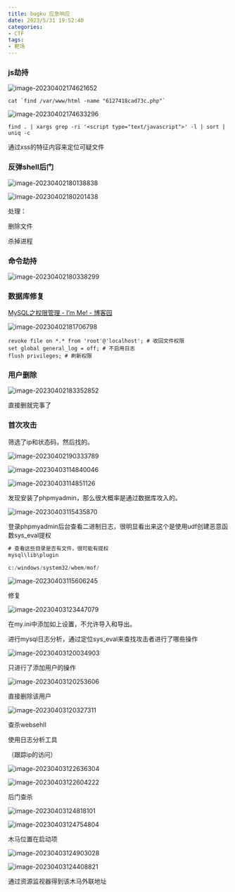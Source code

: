 ```yaml
---
title: bugku 应急响应
date: 2023/5/31 19:52:40
categories:
- CTF
tags:
- 靶场
---
```




### js劫持

![image-20230402174621652](../images/image-20230402174621652-1686151030355.png)

```
cat `find /var/www/html -name "6127418cad73c.php"`
```

![image-20230402174633296](../images/image-20230402174633296-1686151030358.png)

```shell
find . | xargs grep -ri '<script type="text/javascript">' -l | sort | uniq -c

```

通过xss的特征内容来定位可疑文件



### 反弹shell后门

![image-20230402180138838](../images/image-20230402180138838-1686151030359.png)

![image-20230402180201438](../images/image-20230402180201438-1686151030359.png)

处理：

删除文件

杀掉进程



### 命令劫持

![image-20230402180338299](../images/image-20230402180338299-1686151030359.png)



### 数据库修复

[MySQL之权限管理 - I’m Me! - 博客园](https://www.cnblogs.com/richardzhu/p/3318595.html)

![image-20230402181706798](../images/image-20230402181706798-1686151030359.png)

```mysql
revoke file on *.* from 'root'@'localhost'; # 收回文件权限
set global general_log = off; # 不启用日志
flush privileges; # 刷新权限
```



### 用户删除

![image-20230402183352852](../images/image-20230402183352852-1686151030359.png)

直接删就完事了



### 首次攻击

筛选了ip和状态码，然后找的。

![image-20230402190333789](../images/image-20230402190333789-1686151030360.png)





![image-20230403114840046](../images/image-20230403114840046-1686151030360.png)

![image-20230403114851126](../images/image-20230403114851126-1686151030360.png)

发现安装了phpmyadmin，那么很大概率是通过数据库攻入的。

![image-20230403115435870](../images/image-20230403115435870-1686151030360.png)

登录phpmyadmin后台查看二进制日志，很明显看出来这个是使用udf创建恶意函数sys_eval提权

```sql
# 查看这些目录是否有文件，很可能有提权
mysql\lib\plugin

c:/windows/system32/wbem/mof/
```

![image-20230403115606245](../images/image-20230403115606245-1686151030360.png)

修复

![image-20230403123447079](../images/image-20230403123447079-1686151030360.png)

在my.ini中添加如上设置，不允许导入和导出。





进行mysql日志分析，通过定位sys_eval来查找攻击者进行了哪些操作

![image-20230403120034903](../images/image-20230403120034903-1686151030360.png)

只进行了添加用户的操作

![image-20230403120253606](../images/image-20230403120253606-1686151030360.png)

直接删除该用户

![image-20230403120327311](../images/image-20230403120327311-1686151030360.png)

查杀websehll

使用日志分析工具

（跟踪ip的访问）

![image-20230403122636304](../images/image-20230403122636304-1686151030360.png)

![image-20230403122604222](../images/image-20230403122604222-1686151030360.png)



后门查杀

![image-20230403124818101](../images/image-20230403124818101-1686151030361.png)

![image-20230403124754804](../images/image-20230403124754804-1686151030361.png)

木马位置在启动项

![image-20230403124903028](../images/image-20230403124903028-1686151030361.png)

![image-20230403124408821](../images/image-20230403124408821-1686151030361.png)

通过资源监视器得到该木马外联地址
